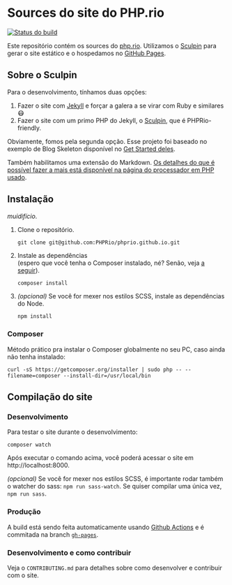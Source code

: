 # Sources do site do PHP.rio

[![Status do build](https://github.com/PHPRio/site/actions/workflows/deploy.yml/badge.svg)](https://github.com/PHPRio/site/actions/workflows/deploy.yml)  
 
Este repositório contém os sources do [php.rio](http://php.rio).
Utilizamos o [Sculpin](https://sculpin.io) para gerar o site estático e o hospedamos no [GitHub Pages](https://pages.github.com).

## Sobre o Sculpin

Para o desenvolvimento, tínhamos duas opções:
 
1. Fazer o site com [Jekyll](https://jekyllrb.com) e forçar a galera a se virar com Ruby e similares :mask:
2. Fazer o site com um primo PHP do Jekyll, o [Sculpin](https://sculpin.io), que é PHPRio-friendly.

Obviamente, fomos pela segunda opção. Esse projeto foi baseado no exemplo de Blog Skeleton disponível no [Get Started deles](https://sculpin.io/getstarted).

Também habilitamos uma extensão do Markdown. [Os detalhes do que é possível fazer a mais está disponível na página do processador em PHP usado](https://michelf.ca/projects/php-markdown/extra).

## Instalação

_muidifício_.

1. Clone o repositório.
   ```
   git clone git@github.com:PHPRio/phprio.github.io.git
   ```
2. Instale as dependências  
   (espero que você tenha o Composer instalado, né? Senão, veja [a seguir](#Composer)).
   ```sh
   composer install
   ```
3. _(opcional)_ Se você for mexer nos estilos SCSS, instale as dependências do Node.
   ```
   npm install
   ```

### Composer
Método prático pra instalar o Composer globalmente no seu PC, caso ainda não tenha instalado:
```
curl -sS https://getcomposer.org/installer | sudo php -- --filename=composer --install-dir=/usr/local/bin
```

## Compilação do site

### Desenvolvimento

Para testar o site durante o desenvolvimento:
```
composer watch
```
Após executar o comando acima, você poderá acessar o site em http://localhost:8000.

_(opcional)_ Se você for mexer nos estilos SCSS, é importante rodar também o watcher do sass:
`npm run sass-watch`.
Se quiser compilar uma única vez, `npm run sass`.

### Produção

A build está sendo feita automaticamente usando [Github Actions](https://docs.github.com/pt/actions) e é commitada na branch [`gh-pages`](https://github.com/PHPRio/site/tree/gh-pages).

### Desenvolvimento e como contribuir
Veja o `CONTRIBUTING.md` para detalhes sobre como desenvolver e contribuir com o site.
